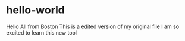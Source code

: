 # hello-world
Hello All from Boston
This is a edited version of my original file
I am so excited to learn this new tool

